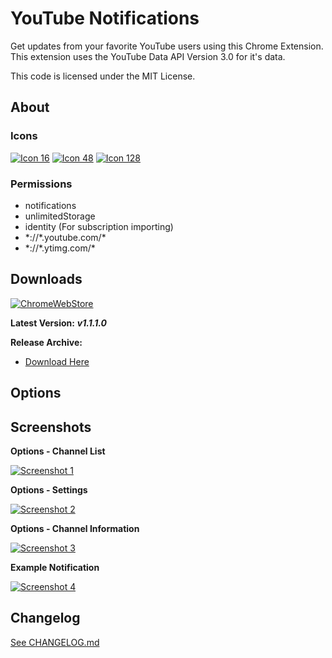 # YouTube Notifications #

Get updates from your favorite YouTube users using this Chrome Extension. This extension uses the YouTube Data API Version 3.0 for it's data.

This code is licensed under the MIT License.

## About

### Icons
[![Icon 16](https://raw.githubusercontent.com/Wassup789/Youtube-Notifications/master/img/16.png)](https://raw.githubusercontent.com/Wassup789/Youtube-Notifications/master/img/16.png)
[![Icon 48](https://raw.githubusercontent.com/Wassup789/Youtube-Notifications/master/img/48.png)](https://raw.githubusercontent.com/Wassup789/Youtube-Notifications/master/img/48.png)
[![Icon 128](https://raw.githubusercontent.com/Wassup789/Youtube-Notifications/master/img/128.png)](https://raw.githubusercontent.com/Wassup789/Youtube-Notifications/master/img/128.png)

### Permissions
 - notifications
 - unlimitedStorage
 - identity (For subscription importing)
 - \*://\*.youtube.com/\*
 - \*://\*.ytimg.com/\*

## Downloads

[![ChromeWebStore](https://raw.githubusercontent.com/Wassup789/Youtube-Notifications/master/img/chromewebstore.png)](https://chrome.google.com/webstore/detail/youtube-notifications/cilgbgkmanbbecbjihnbpeaoodmgchom)

**Latest Version:** ***v1.1.1.0***

**Release Archive:**

 - [Download Here][Dld_Archive]

## Options

## Screenshots
**Options - Channel List**

[![Screenshot 1](http://i.imgur.com/fOSP26C.png)](http://i.imgur.com/fOSP26C.png)

**Options - Settings**

[![Screenshot 2](http://i.imgur.com/22c7cwQ.png)](http://i.imgur.com/22c7cwQ.png)

**Options - Channel Information**

[![Screenshot 3](http://i.imgur.com/H8KbSTG.png)](http://i.imgur.com/H8KbSTG.png)

**Example Notification**

[![Screenshot 4](http://i.imgur.com/M85fE82.png)](http://i.imgur.com/M85fE82.png)

## Changelog
[See CHANGELOG.md][CLog.md]


  [Dld_Archive]: http://goo.gl/uDPhkW
  
  [CLog.md]: https://github.com/Wassup789/Youtube-Notifications/blob/master/CHANGELOG.md
